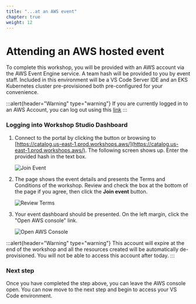 ```yaml
---
title: "...at an AWS event"
chapter: true
weight: 12
---
```


# Attending an AWS hosted event

To complete this workshop, you will be provided with an AWS account via the AWS Event Engine service. A team hash will be provided to you by event staff.
Included in this environment will be a VS Code Server IDE and an EKS Kubernetes cluster pre-provisioned both pre-configured for your convenience.

:::alert{header="Warning" type="warning"}
If you are currently logged in to an AWS Account, you can log out using this [link](https://console.aws.amazon.com/console/logout!doLogout)
:::

### Logging into Workshop Studio Dashboard

1. Connect to the portal by clicking the button or browsing to [https://catalog.us-east-1.prod.workshops.aws/](https://catalog.us-east-1.prod.workshops.aws/). The following screen shows up. Enter the provided hash in the text box.

   ![Join Event](/images/workshop-studio-join-event.png)

2. The page shows the event details and presents the Terms and Conditions of the workshop. Review and check the box at the bottom of the page if you agree, then click the **Join event** button.

   ![Review Terms](/images/workshop-studio-review-terms.png)

3. Your event dashboard should be presented.  On the left margin, click the "Open AWS console" link.
 
   ![Open AWS Console](/images/workshop-studio-open-console.png)

:::alert{header="Warning" type="warning"}
This account will expire at the end of the workshop and all the resources created will be automatically de-provisioned. You will not be able to access this account after today.
:::

### Next step

Once you have completed the step above, you can leave the AWS console open. You can now move to the next step and begin to access your VS Code environment.
